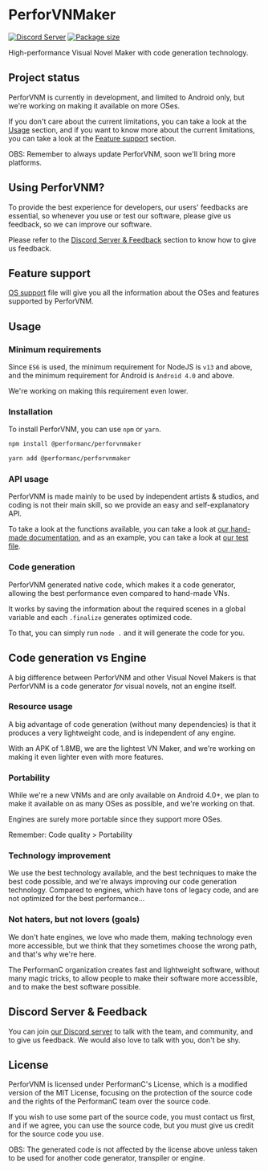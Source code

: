 # PerforVNMaker

[![Discord Server](https://img.shields.io/discord/1036045973039890522?color=5865F2&logo=discord&logoColor=white)](https://discord.gg/uPveNfTuCJ) [![Package size](https://packagephobia.now.sh/badge?p=@performanc/perforvnmaker)](https://packagephobia.now.sh/result?p=@performanc/perforvnmaker)

High-performance Visual Novel Maker with code generation technology.

## Project status

PerforVNM is currently in development, and limited to Android only, but we're working on making it available on more OSes.

If you don't care about the current limitations, you can take a look at the [Usage](#usage) section, and if you want to know more about the current limitations, you can take a look at the [Feature support](#feature-support) section.

OBS: Remember to always update PerforVNM, soon we'll bring more platforms.

## Using PerforVNM?

To provide the best experience for developers, our users' feedbacks are essential, so whenever you use or test our software, please give us feedback, so we can improve our software.

Please refer to the [Discord Server & Feedback](#discord-server--feedback) section to know how to give us feedback.

## Feature support

[OS support](OS_SUPPORT.md) file will give you all the information about the OSes and features supported by PerforVNM.

## Usage

### Minimum requirements

Since `ES6` is used, the minimum requirement for NodeJS is `v13` and above, and the minimum requirement for Android is `Android 4.0` and above.

We're working on making this requirement even lower.

### Installation

To install PerforVNM, you can use `npm` or `yarn`.

```bash
npm install @performanc/perforvnmaker
```

```bash
yarn add @performanc/perforvnmaker
```

### API usage

PerforVNM is made mainly to be used by independent artists & studios, and coding is not their main skill, so we provide an easy and self-explanatory API.

To take a look at the functions available, you can take a look at [our hand-made documentation](docs/), and as an example, you can take a look at [our test file](tests/vn.js).

### Code generation

PerforVNM generated native code, which makes it a code generator, allowing the best performance even compared to hand-made VNs.

It works by saving the information about the required scenes in a global variable and each `.finalize` generates optimized code.

To that, you can simply run `node .` and it will generate the code for you.

## Code generation vs Engine

A big difference between PerforVNM and other Visual Novel Makers is that PerforVNM is a code generator *for* visual novels, not an engine itself.

### Resource usage

A big advantage of code generation (without many dependencies) is that it produces a very lightweight code, and is independent of any engine.

With an APK of 1.8MB, we are the lightest VN Maker, and we're working on making it even lighter even with more features.

### Portability

While we're a new VNMs and are only available on Android 4.0+, we plan to make it available on as many OSes as possible, and we're working on that.

Engines are surely more portable since they support more OSes.

Remember: Code quality > Portability

### Technology improvement

We use the best technology available, and the best techniques to make the best code possible, and we're always improving our code generation technology. Compared to engines, which have tons of legacy code, and are not optimized for the best performance...

### Not haters, but not lovers (goals)

We don't hate engines, we love who made them, making technology even more accessible, but we think that they sometimes choose the wrong path, and that's why we're here.

The PerformanC organization creates fast and lightweight software, without many magic tricks, to allow people to make their software more accessible, and to make the best software possible.

## Discord Server & Feedback

You can join [our Discord server](https://discord.gg/uPveNfTuCJ) to talk with the team, and community, and to give us feedback. We would also love to talk with you, don't be shy.

## License

PerforVNM is licensed under PerformanC's License, which is a modified version of the MIT License, focusing on the protection of the source code and the rights of the PerformanC team over the source code.

If you wish to use some part of the source code, you must contact us first, and if we agree, you can use the source code, but you must give us credit for the source code you use.

OBS: The generated code is not affected by the license above unless taken to be used for another code generator, transpiler or engine.
